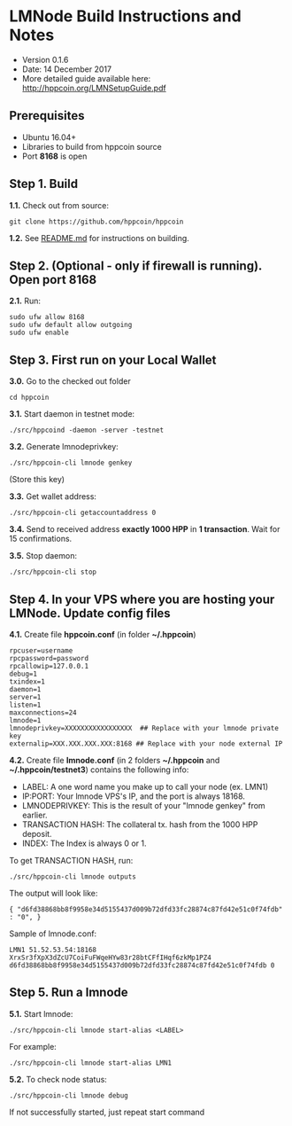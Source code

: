 LMNode Build Instructions and Notes
=============================
 - Version 0.1.6
 - Date: 14 December 2017
 - More detailed guide available here: http://hppcoin.org/LMNSetupGuide.pdf

Prerequisites
-------------
 - Ubuntu 16.04+
 - Libraries to build from hppcoin source
 - Port **8168** is open

Step 1. Build
----------------------
**1.1.**  Check out from source:

    git clone https://github.com/hppcoin/hppcoin

**1.2.**  See [README.md](README.md) for instructions on building.

Step 2. (Optional - only if firewall is running). Open port 8168
----------------------
**2.1.**  Run:

    sudo ufw allow 8168
    sudo ufw default allow outgoing
    sudo ufw enable

Step 3. First run on your Local Wallet
----------------------
**3.0.**  Go to the checked out folder

    cd hppcoin

**3.1.**  Start daemon in testnet mode:

    ./src/hppcoind -daemon -server -testnet

**3.2.**  Generate lmnodeprivkey:

    ./src/hppcoin-cli lmnode genkey

(Store this key)

**3.3.**  Get wallet address:

    ./src/hppcoin-cli getaccountaddress 0

**3.4.**  Send to received address **exactly 1000 HPP** in **1 transaction**. Wait for 15 confirmations.

**3.5.**  Stop daemon:

    ./src/hppcoin-cli stop

Step 4. In your VPS where you are hosting your LMNode. Update config files
----------------------
**4.1.**  Create file **hppcoin.conf** (in folder **~/.hppcoin**)

    rpcuser=username
    rpcpassword=password
    rpcallowip=127.0.0.1
    debug=1
    txindex=1
    daemon=1
    server=1
    listen=1
    maxconnections=24
    lmnode=1
    lmnodeprivkey=XXXXXXXXXXXXXXXXX  ## Replace with your lmnode private key
    externalip=XXX.XXX.XXX.XXX:8168 ## Replace with your node external IP

**4.2.**  Create file **lmnode.conf** (in 2 folders **~/.hppcoin** and **~/.hppcoin/testnet3**) contains the following info:
 - LABEL: A one word name you make up to call your node (ex. LMN1)
 - IP:PORT: Your lmnode VPS's IP, and the port is always 18168.
 - LMNODEPRIVKEY: This is the result of your "lmnode genkey" from earlier.
 - TRANSACTION HASH: The collateral tx. hash from the 1000 HPP deposit.
 - INDEX: The Index is always 0 or 1.

To get TRANSACTION HASH, run:

    ./src/hppcoin-cli lmnode outputs

The output will look like:

    { "d6fd38868bb8f9958e34d5155437d009b72dfd33fc28874c87fd42e51c0f74fdb" : "0", }

Sample of lmnode.conf:

    LMN1 51.52.53.54:18168 XrxSr3fXpX3dZcU7CoiFuFWqeHYw83r28btCFfIHqf6zkMp1PZ4 d6fd38868bb8f9958e34d5155437d009b72dfd33fc28874c87fd42e51c0f74fdb 0

Step 5. Run a lmnode
----------------------
**5.1.**  Start lmnode:

    ./src/hppcoin-cli lmnode start-alias <LABEL>

For example:

    ./src/hppcoin-cli lmnode start-alias LMN1

**5.2.**  To check node status:

    ./src/hppcoin-cli lmnode debug

If not successfully started, just repeat start command
